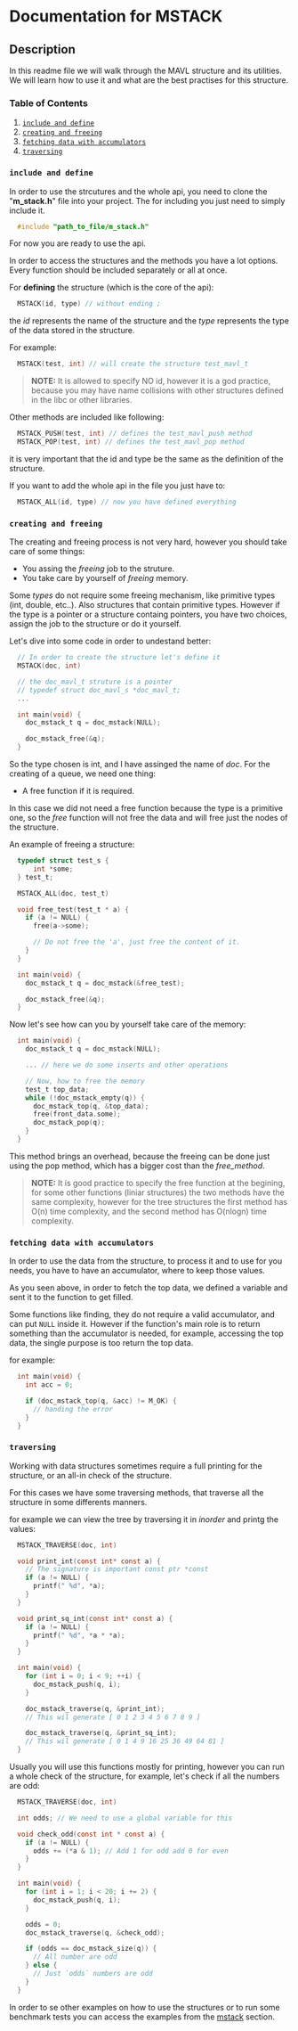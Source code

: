 # Documentation for MSTACK

## Description

In this readme file we will walk through the MAVL structure and its utilities. We will learn how to use it and what are the best practises for this structure.

### **Table of Contents**

1. [`include and define`](#include-and-define)
2. [`creating and freeing`](#creating-and-freeing)
3. [`fetching data with accumulators`](#fetching-data-with-accumulators)
4. [`traversing`](#traversing)

### `include and define`

In order to use the strcutures and the whole api, you need to clone the "**m_stack.h**" file into your project. The for including you just need to simply include it.

```c
  #include "path_to_file/m_stack.h"
```

For now you are ready to use the api.

In order to access the structures and the methods you have a lot options. Every function should be included separately or all at once.

For **defining** the structure (which is the core of the api):

```c
  MSTACK(id, type) // without ending ;
```

the *id* represents the name of the structure and the *type* represents the type of the data stored in the structure.

For example:

```c
  MSTACK(test, int) // will create the structure test_mavl_t
```

>**NOTE:** It is allowed to specify NO id, however it is a god practice, because you may have name collisions with other structures defined in the libc or other libraries.

Other methods are included like following:

```c
  MSTACK_PUSH(test, int) // defines the test_mavl_push method
  MSTACK_POP(test, int) // defines the test_mavl_pop method
```

it is very important that the id and type be the same as the definition of the structure.

If you want to add the whole api in the file you just have to:

```c
  MSTACK_ALL(id, type) // now you have defined everything
```

### `creating and freeing`

The creating and freeing process is not very hard, however you should take care of some things:

* You assing the *freeing* job to the struture.
* You take care by yourself of *freeing* memory.

Some *types* do not require some freeing mechanism, like primitive types (int, double, etc..). Also structures that contain primitive types. However if the type is a pointer or a structure containg pointers, you have two choices, assign the job to the structure or do it yourself.

Let's dive into some code in order to undestand better:

```c
  // In order to create the structure let's define it
  MSTACK(doc, int)

  // the doc_mavl_t struture is a pointer
  // typedef struct doc_mavl_s *doc_mavl_t;
  ...

  int main(void) {
    doc_mstack_t q = doc_mstack(NULL);

    doc_mstack_free(&q);
  }
```

So the type chosen is int, and I have assinged the name of *doc*. For the creating of a queue, we need one thing:

* A free function if it is required.

In this case we did not need a free function because the type is a primitive one, so the *free* function will not free the data and will free just the nodes of the structure.

An example of freeing a structure:

```c
  typedef struct test_s {
      int *some;
  } test_t;

  MSTACK_ALL(doc, test_t)

  void free_test(test_t * a) {
    if (a != NULL) {
      free(a->some);

      // Do not free the 'a', just free the content of it.
    }
  }

  int main(void) {
    doc_mstack_t q = doc_mstack(&free_test);

    doc_mstack_free(&q);
  }
```

Now let's see how can you by yourself take care of the memory:

```c
  int main(void) {
    doc_mstack_t q = doc_mstack(NULL);

    ... // here we do some inserts and other operations

    // Now, how to free the memory
    test_t top_data;
    while (!doc_mstack_empty(q)) {
      doc_mstack_top(q, &top_data);
      free(front_data.some);
      doc_mstack_pop(q);
    }
  }
```

This method brings an overhead, because the freeing can be done just using the pop method, which has a bigger cost than the *free_method*.

>**NOTE:** It is good practice to specify the free function at the begining, for some other functions (liniar structures) the two methods have the same complexity, however for the tree structures the first method has O(n) time complexity, and the second method has O(nlogn) time complexity.

### `fetching data with accumulators`

In order to use the data from the structure, to process it and to use for you needs, you have to have an accumulator, where to keep those values.

As you seen above, in order to fetch the top data, we defined a variable and sent it to the function to get filled.

Some functions like finding, they do not require a valid accumulator, and can put `NULL` inside it. However if the function's main role is to return something than the accumulator is needed, for example, accessing the top data, the single purpose is too return the top data.

for example:

```c
  int main(void) {
    int acc = 0;

    if (doc_mstack_top(q, &acc) != M_OK) {
      // handing the error
    }
  }
```

### `traversing`

Working with data structures sometimes require a full printing for the structure, or an all-in check of the structure.

For this cases we have some traversing methods, that traverse all the structure in some differents manners.

for example we can view the tree by traversing it in *inorder* and printg the values:

```c
  MSTACK_TRAVERSE(doc, int)

  void print_int(const int* const a) {
    // The signature is important const ptr *const
    if (a != NULL) {
      printf(" %d", *a);
    }
  }

  void print_sq_int(const int* const a) {
    if (a != NULL) {
      printf(" %d", *a * *a);
    }
  }

  int main(void) {
    for (int i = 0; i < 9; ++i) {
      doc_mstack_push(q, i);
    }

    doc_mstack_traverse(q, &print_int);
    // This wil generate [ 0 1 2 3 4 5 6 7 8 9 ]

    doc_mstack_traverse(q, &print_sq_int);
    // This wil generate [ 0 1 4 9 16 25 36 49 64 81 ]
  }
```

Usually you will use this functions mostly for printing, however you can run a whole check of the structure, for example, let's check if all the numbers are odd:

```c
  MSTACK_TRAVERSE(doc, int)

  int odds; // We need to use a global variable for this

  void check_odd(const int * const a) {
    if (a != NULL) {
      odds += (*a & 1); // Add 1 for odd add 0 for even
    }
  }

  int main(void) {
    for (int i = 1; i < 20; i += 2) {
      doc_mstack_push(q, i);
    }

    odds = 0;
    doc_mstack_traverse(q, &check_odd);

    if (odds == doc_mstack_size(q)) {
      // All number are odd
    } else {
      // Just `odds` numbers are odd
    }
  }
```

In order to se other examples on how to use the structures or to run some benchmark tests you can access the examples from the [mstack](../examples/README.md) section.
